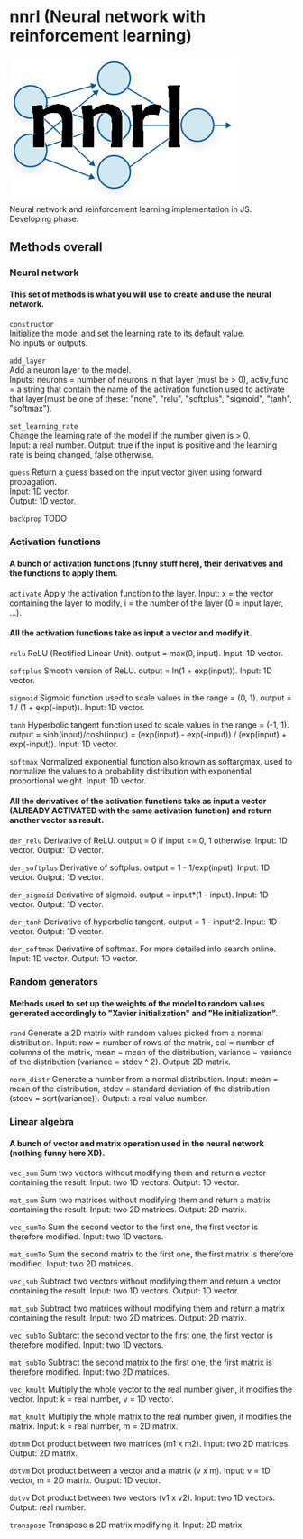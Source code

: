 # nnrl (Neural network with reinforcement learning)
![alt text](logo.png)

Neural network and reinforcement learning implementation in JS.\
Developing phase.

## Methods overall
### Neural network
#### This set of methods is what you will use to create and use the neural network.
```constructor```\
Initialize the model and set the learning rate to its default value.\
No inputs or outputs.

```add_layer```\
Add a neuron layer to the model.\
Inputs: neurons = number of neurons in that layer (must be > 0), activ_func = a string that contain the name of the activation function used to activate that layer(must be one of these: "none", "relu", "softplus", "sigmoid", "tanh", "softmax"). 

```set_learning_rate```\
Change the learning rate of the model if the number given is > 0.\
Input: a real number. Output: true if the input is positive and the learning rate is being changed, false otherwise.

```guess``` Return a guess based on the input vector given using forward propagation.\
Input: 1D vector.\
Output: 1D vector.

```backprop``` TODO

### Activation functions
#### A bunch of activation functions (funny stuff here), their derivatives and the functions to apply them.
```activate``` Apply the activation function to the layer. Input: x = the vector containing the layer to modify, i = the number of the layer (0 = input layer, ...).

#### All the activation functions take as input a vector and modify it.
```relu``` ReLU (Rectified Linear Unit). output = max(0, input). Input: 1D vector.

```softplus``` Smooth version of ReLU. output = ln(1 + exp(input)). Input: 1D vector.

```sigmoid``` Sigmoid function used to scale values in the range = (0, 1). output = 1 / (1 + exp(-input)). Input: 1D vector.

```tanh``` Hyperbolic tangent function used to scale values in the range = (-1, 1). output = sinh(input)/cosh(input) = (exp(input) - exp(-input)) / (exp(input) + exp(-input)). Input: 1D vector.

```softmax``` Normalized exponential function also known as softargmax, used to normalize the values to a probability distribution with exponential proportional weight. Input: 1D vector.

#### All the derivatives of the activation functions take as input a vector (ALREADY ACTIVATED with the same activation function) and return another vector as result.
```der_relu``` Derivative of ReLU. output = 0 if input <= 0, 1 otherwise. Input: 1D vector. Output: 1D vector.

```der_softplus``` Derivative of softplus. output = 1 - 1/exp(input).  Input: 1D vector. Output: 1D vector.

```der_sigmoid``` Derivative of sigmoid. output = input*(1 - input). Input: 1D vector. Output: 1D vector.

```der_tanh``` Derivative of hyperbolic tangent. output = 1 - input^2. Input: 1D vector. Output: 1D vector.

```der_softmax``` Derivative of softmax. For more detailed info search online. Input: 1D vector. Output: 1D vector.

### Random generators
#### Methods used to set up the weights of the model to random values generated accordingly to "Xavier initialization" and "He initialization".
```rand``` Generate a 2D matrix with random values picked from a normal distribution. Input: row = number of rows of the matrix, col = number of columns of the matrix, mean = mean of the distribution, variance = variance of the distribution (variance = stdev ^ 2). Output: 2D matrix.

```norm_distr``` Generate a number from a normal distribution. Input: mean = mean of the distribution, stdev = standard deviation of the distribution (stdev = sqrt(variance)). Output: a real value number.

### Linear algebra
#### A bunch of vector and matrix operation used in the neural network (nothing funny here XD).
```vec_sum``` Sum two vectors without modifying them and return a vector containing the result. Input: two 1D vectors. Output: 1D vector.

```mat_sum``` Sum two matrices without modifying them and return a matrix containing the result. Input: two 2D matrices. Output: 2D matrix.

```vec_sumTo``` Sum the second vector to the first one, the first vector is therefore modified. Input: two 1D vectors.

```mat_sumTo``` Sum the second matrix to the first one, the first matrix is therefore modified. Input: two 2D matrices.

```vec_sub``` Subtract two vectors without modifying them and return a vector containing the result. Input: two 1D vectors. Output: 1D vector.

```mat_sub``` Subtract two matrices without modifying them and return a matrix containing the result. Input: two 2D matrices. Output: 2D matrix.

```vec_subTo``` Subtarct the second vector to the first one, the first vector is therefore modified. Input: two 1D vectors.

```mat_subTo``` Subtract the second matrix to the first one, the first matrix is therefore modified. Input: two 2D matrices.

```vec_kmult``` Multiply the whole vector to the real number given, it modifies the vector. Input: k = real number, v = 1D vector.

```mat_kmult``` Multiply the whole matrix to the real number given, it modifies the matrix. Input: k = real number, m = 2D matrix.

```dotmm``` Dot product between two matrices (m1 x m2). Input: two 2D matrices. Output: 2D matrix.

```dotvm``` Dot product between a vector and a matrix (v x m). Input: v = 1D vector, m = 2D matrix. Output: 1D vector.

```dotvv``` Dot product between two vectors (v1 x v2). Input: two 1D vectors. Output: real number.

```transpose``` Transpose a 2D matrix modifying it. Input: 2D matrix.
